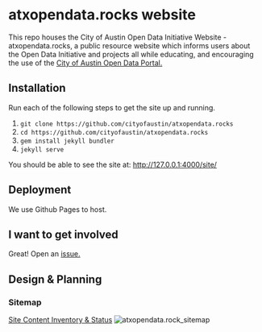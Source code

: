 # atxopendata.rocks website

This repo houses the City of Austin Open Data Initiative Website - atxopendata.rocks, a public resource website which informs users about the Open Data Initiative and projects all while educating, and encouraging the use of the [City of Austin Open Data Portal.](http://data.austintexas.gov)

## Installation

Run each of the following steps to get the site up and running.

1. `git clone https://github.com/cityofaustin/atxopendata.rocks`
2. `cd https://github.com/cityofaustin/atxopendata.rocks`
3. `gem install jekyll bundler`
4. `jekyll serve`

You should be able to see the site at: http://127.0.0.1:4000/site/

## Deployment

We use Github Pages to host.

## I want to get involved

Great! Open an [issue.](https://github.com/cityofaustin/atxopendata.rocks/issues)

## Design & Planning
### Sitemap
[Site Content Inventory & Status](https://docs.google.com/spreadsheets/d/1uVQo-B3YUj9diEjcCLJlYgCL8cpwEfHLePxDXyYgV-A/edit#gid=0)
![atxopendata.rock_sitemap](https://github.com/cityofaustin/atxopendata.rocks/blob/master/site-atxopendata.rocks.png?raw=true)
